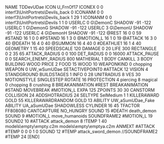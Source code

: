 NAME 			TDDevUDae
ICON 			U_FrnOf17
ICONEX 0 0 interf3\UnitPortrets\Devils_back 0
ICONANM 0 0 interf3\UnitPortrets\Devils_back 1 29 1
ICONANM 0 0 interf3\UnitPortrets\Devils 1 1 0
USERLC 			0 G\DemonC SHADOW -91 -122
USERLC 			1 G\DemonG SHADOW -91 -122
USERLC 			3 G\DemonU SHADOW -91 -122
USERLC 			4 G\DemonH SHADOW -91 -122
@REST      		16 0 0 59
#STAND     		16 1 0 0
#PSTAND    		16 1 3 0
@MOTION_L  		16 1 0 19
@ATTACK    		16 3 0 40
@DEATH     		16 4 0 40
@SUMMON     		16 4 40 0 
#DEATHLIE1 		16 1 4 40
GEOMETRY 		1 15 40
SPEEDSCALE 120
DAMAGE   		0 20
LIFE     		300
RECTANGLE 		0 2 35 65
ATTACK_RADIUS 		0 0 100
DET_RADIUS 		0 0 16000
ATTACK_PAUSE 		0 0
SEARCH_ENEMY_RADIUS 	800
MATHERIAL 		1 BODY
CANKILL 3 BODY BUILDING WOOD
PRICE 			2 FOOD 15 WOOD 10
WEAPONKIND 		0 chopping
WEAPON			0 UW_wSumUDae
SETACTIVEPOINT0		#ATTACK 12
VISION 			4
STANDGROUND
BUILDSTAGES 		1
INFO 			0 28
UNITRADIUS 		8
VES 			30
MOTIONSTYLE 		SINGLESTEP
ROTATE 			16
PROTECTION 		4 piercing 8 magical 0 chopping 8 crushing 8
BREAKANIMATION 		#REST
BREAKANIMATION 		#STAND
MOVEBREAK 		#MOTION_L
EXPA 			125
ZPOINTS	30 30
CANSTORM
COLLISION 24
ADDSHOTRADIUS 24
SELTYPE SelMedium 1 1
KILLERAWARD             GOLD 55
KILLERAWARDRANDOM       GOLD 13
ABILITY                  UW_aSumUDae_Fake
ABILITY                  UA_aSumUDae
SHADOWLESS
CYLINDER		16 45
TFACTOR FF808080
CANTCAPTURE
NO_HUNGRY
SOUND 15 #DEATH death_demon
SOUND 9 #MOTION_L move_humanoids
SOUNDFRAME2 #MOTION_L 19
SOUND2 10 #ATTACK attack_demon 8
!TEMP  1 40 models\empty\empty.c2m models\empty\emptya.c2m
ANMEXT #ATTACK #TEMP 0 0 0 1 0
SOUND 12 #TEMP attack_sword_demon
//SOUNDFRAME2 #TEMP 24 
[END]
